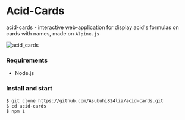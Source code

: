 # Acid-Cards

acid-cards - interactive web-application for display acid's formulas on cards with names, made on `Alpine.js`

![acid_cards](https://github.com/Asubuhi824lia/acid-cards/assets/31811748/ec8f3026-1b62-4af0-8fee-0aa2884a50c7)



### Requirements
- Node.js

### Install and start

```
$ git clone https://github.com/Asubuhi824lia/acid-cards.git
$ cd acid-cards
$ npm i
```
